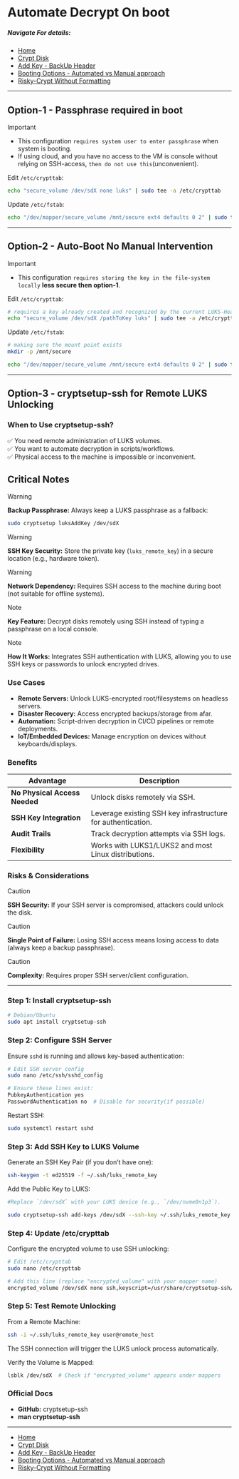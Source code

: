 
# Automate Decrypt On boot 


##### Navigate For details:
- [Home](README.md)
- [Crypt Disk](/1.encrypt_luks.md)
- [Add Key - BackUp Header](/2.add_key_backup_header.md)
- [Booting Options - Automated vs Manual approach](/3_automate_decrypt_on_boot.md)
- [Risky-Crypt Without Formatting](/4.no_formatting_encryption.md)
 ---


## Option-1 - Passphrase required in boot
> [!IMPORTANT]
> - This configuration `requires system user to enter passphrase` when system is booting.
> - If using cloud, and you have no access to the VM is console without relying on SSH-access, `then do not use this`(unconvenient).

Edit `/etc/crypttab`:

```bash
echo "secure_volume /dev/sdX none luks" | sudo tee -a /etc/crypttab
```

Update `/etc/fstab`:

```bash
echo "/dev/mapper/secure_volume /mnt/secure ext4 defaults 0 2" | sudo tee -a /etc/fstab
```

---
## Option-2 - Auto-Boot No Manual Intervention
> [!IMPORTANT]
> - This configuration `requires storing the key in the file-system locally`  **less secure then option-1**.


Edit `/etc/crypttab`:

```bash
# requires a key already created and recognized by the current LUKS-Header
echo "secure_volume /dev/sdX /pathToKey luks" | sudo tee -a /etc/crypttab
```

Update `/etc/fstab`:

```bash
# making sure the mount point exists
mkdir -p /mnt/secure

echo "/dev/mapper/secure_volume /mnt/secure ext4 defaults 0 2" | sudo tee -a /etc/fstab
```


---
## Option-3 - cryptsetup-ssh for Remote LUKS Unlocking

### When to Use cryptsetup-ssh?
✅ You need remote administration of LUKS volumes.<br>
✅ You want to automate decryption in scripts/workflows.<br>
✅ Physical access to the machine is impossible or inconvenient.<br>


## Critical Notes
> [!WARNING]
> **Backup Passphrase:** Always keep a LUKS passphrase as a fallback:
```bash
sudo cryptsetup luksAddKey /dev/sdX
```

> [!WARNING]
> **SSH Key Security:** Store the private key (`luks_remote_key`) in a secure location (e.g., hardware token).

> [!WARNING]
> **Network Dependency:** Requires SSH access to the machine during boot (not suitable for offline systems).

> [!NOTE]
> **Key Feature:** Decrypt disks remotely using SSH instead of typing a passphrase on a local console.

> [!NOTE]
> **How It Works:** Integrates SSH authentication with LUKS, allowing you to use SSH keys or passwords to unlock encrypted drives.

### Use Cases
- **Remote Servers:** Unlock LUKS-encrypted root/filesystems on headless servers.
- **Disaster Recovery:** Access encrypted backups/storage from afar.
- **Automation:** Script-driven decryption in CI/CD pipelines or remote deployments.
- **IoT/Embedded Devices:** Manage encryption on devices without keyboards/displays.

### Benefits
| Advantage | Description |
|-----------|-------------|
| **No Physical Access Needed** | Unlock disks remotely via SSH. |
| **SSH Key Integration** | Leverage existing SSH key infrastructure for authentication. |
| **Audit Trails** | Track decryption attempts via SSH logs. |
| **Flexibility** | Works with LUKS1/LUKS2 and most Linux distributions. |

### Risks & Considerations
> [!CAUTION]
> **SSH Security:** If your SSH server is compromised, attackers could unlock the disk.

> [!CAUTION]
> **Single Point of Failure:** Losing SSH access means losing access to data (always keep a backup passphrase).

> [!CAUTION]
> **Complexity:** Requires proper SSH server/client configuration.

---

### Step 1: Install cryptsetup-ssh
```bash
# Debian/Ubuntu
sudo apt install cryptsetup-ssh

```

### Step 2: Configure SSH Server
Ensure `sshd` is running and allows key-based authentication:
```bash
# Edit SSH server config
sudo nano /etc/ssh/sshd_config

# Ensure these lines exist:
PubkeyAuthentication yes
PasswordAuthentication no  # Disable for security(if possible)
```
Restart SSH:
```bash
sudo systemctl restart sshd
```

### Step 3: Add SSH Key to LUKS Volume
Generate an SSH Key Pair (if you don’t have one):
```bash
ssh-keygen -t ed25519 -f ~/.ssh/luks_remote_key
```
Add the Public Key to LUKS:
```bash
#Replace `/dev/sdX` with your LUKS device (e.g., `/dev/nvme0n1p3`).

sudo cryptsetup-ssh add-keys /dev/sdX --ssh-key ~/.ssh/luks_remote_key.pub
```

### Step 4: Update /etc/crypttab
Configure the encrypted volume to use SSH unlocking:
```bash
# Edit /etc/crypttab
sudo nano /etc/crypttab

# Add this line (replace "encrypted_volume" with your mapper name)
encrypted_volume /dev/sdX none ssh,keyscript=/usr/share/cryptsetup-ssh/ssh-keyscript
```

### Step 5: Test Remote Unlocking
From a Remote Machine:
```bash
ssh -i ~/.ssh/luks_remote_key user@remote_host
```
The SSH connection will trigger the LUKS unlock process automatically.

Verify the Volume is Mapped:
```bash
lsblk /dev/sdX  # Check if "encrypted_volume" appears under mappers
```


### Official Docs
- **GitHub:** cryptsetup-ssh
- **man cryptsetup-ssh**


---
- [Home](README.md)
- [Crypt Disk](/1.encrypt_luks.md)
- [Add Key - BackUp Header](/2.add_key_backup_header.md)
- [Booting Options - Automated vs Manual approach](/3_automate_decrypt_on_boot.md)
- [Risky-Crypt Without Formatting](/4.no_formatting_encryption.md)


